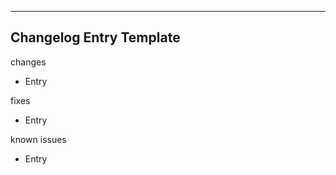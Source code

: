 ------------------------------------------------------
Changelog Entry Template
------------------------------------------------------
changes
- Entry

fixes
- Entry

known issues
- Entry
